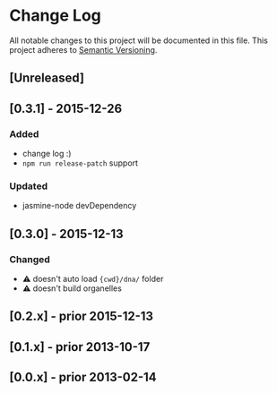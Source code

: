 # Change Log
All notable changes to this project will be documented in this file.
This project adheres to [Semantic Versioning](http://semver.org/).

## [Unreleased]

## [0.3.1] - 2015-12-26
### Added
- change log :)
- `npm run release-patch` support

### Updated
- jasmine-node devDependency

## [0.3.0] - 2015-12-13
### Changed
- :warning: doesn't auto load `{cwd}/dna/` folder
- :warning: doesn't build organelles

## [0.2.x] - prior 2015-12-13

## [0.1.x] - prior 2013-10-17

## [0.0.x] - prior 2013-02-14
